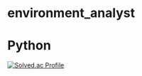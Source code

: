# environment_analyst

# Python
[![Solved.ac Profile](http://mazassumnida.wtf/api/generate_badge?boj=dawn2503)](https://solved.ac/yoon828990)<br/>
